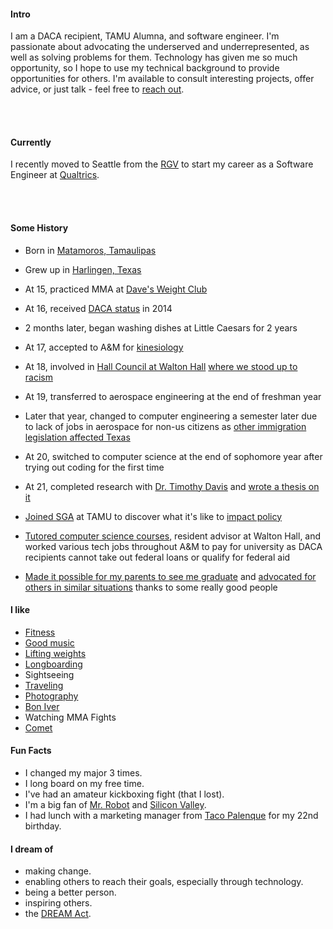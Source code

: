 
#### Intro
I am a DACA recipient, TAMU Alumna, and software engineer. I'm passionate about advocating the underserved and underrepresented, as well as solving problems for them. Technology has given me so much opportunity, so I hope to use my technical background to provide opportunities for others. I'm available to consult interesting projects, offer advice, or just talk - feel free to [reach out](/contact).
<!-- <br>
I am available to consult on interesting projects. I am particularly interested in social impact, education, inclusivity, and space. I enjoy advising companies and may even be available for pro-bono work depending on the time commitment and the project. If you would like to arrange a meeting, I am based in New York but travel to the San Francisco Bay Area frequently. -->
<br><br>
#### Currently
I recently moved to Seattle from the [RGV](https://www.welcomehomergv.com/) to start my career as a Software Engineer at [Qualtrics](https://qualtrics.com).

<!-- At Arthena I have learned how to build teams and manage people, build relationships with customers, sell enterprise products, and build on-line predictive models for production environments. I've also learned how to build and maintain large web applications (see [arthena.com](https://arthena.com)). -->
<br><br>
#### Some History

- Born in [Matamoros, Tamaulipas](https://www.youtube.com/watch?v=cT9fFclOjdo)

- Grew up in [Harlingen, Texas](https://www.youtube.com/watch?v=PHd-p1Jr9x4)

- At 15, practiced MMA at [Dave's Weight Club](https://www.valleymorningstar.com/2016/02/03/being-an-inspiration-dave-rempe/)

- At 16, received [DACA status](https://www.facebook.com/julio.maldonado.904/posts/2200428683380644) in 2014

- 2 months later, began washing dishes at Little Caesars for 2 years

- At 17, accepted to A&M for [kinesiology](https://hlkn.tamu.edu/)

- At 18, involved in [Hall Council at Walton Hall](http://www.thebatt.com/walton-wednesday/collection_e3b6974a-db93-11e5-a601-bb27ad710b6d.html#1) [where we stood up to racism](http://www.thebatt.com/news/i-am-walton/article_b5cd61bc-db87-11e5-85e8-c377240bd6aa.html)

- At 19, transferred to aerospace engineering at the end of freshman year

- Later that year, changed to computer engineering a semester later due to lack of jobs in aerospace for non-us citizens as [other immigration legislation affected Texas](https://www.theeagle.com/news/local/sanctuary-legislation-could-affect-universities-colleges/article_250d2b1c-5d40-5241-80c7-34d00b44a62f.html)

- At 20, switched to computer science at the end of sophomore year after trying out coding for the first time

- At 21, completed research with [Dr. Timothy Davis](http://faculty.cse.tamu.edu/davis/welcome.html) and [wrote a thesis on it](https://oaktrust.library.tamu.edu/handle/1969.1/175413)

- [Joined SGA](http://www.thebatt.com/news/student-senate-supports-bringing-sul-ross-statue-stop-back-to/article_e9a5d504-f3a9-11e8-a8fc-5f813f022305.html?fbclid=IwAR0LGlPbXNsznuxjCIBIPCOs-UsYCYCQ4b-f-WU4VAWAuzQCFau74OojY-s) at TAMU to discover what it's like to [impact policy](https://senate.tamu.edu/wp-content/uploads/2018/11/S.B.-71-14-The-Rewriting-of-S.R.-7-Bill.pdf)

- [Tutored computer science courses](https://engineering.tamu.edu/cse/academics/peer-teachers/current-peer-teachers.html), resident advisor at Walton Hall, and worked various tech jobs throughout A&M to pay for university as DACA recipients cannot take out federal loans or qualify for federal aid

- [Made it possible for my parents to see me graduate](https://www.facebook.com/photo.php?fbid=2184177261672453&set=a.369577416465789&type=3&theater) and [advocated for others in similar situations](https://www.statesman.com/opinion/20190708/commentary-inland-border-patrol-checkpoints-shouldnt-hurt-those-who-live-here?fbclid=IwAR3e0ZCDroG-70UK0fQwzONK2rOb7-epPzj5mvzbtw53fjKgVsFftKGjkUM) thanks to some really good people

#### I like

- [Fitness](https://www.instagram.com/_julio_maldonado/)
- [Good music](https://open.spotify.com/playlist/5VO2Q1mVenlPvFPnUz9bus)
- [Lifting weights](https://www.instagram.com/_julio_maldonado/)
- [Longboarding](https://www.instagram.com/_julio_maldonado/)
- Sightseeing
- [Traveling](https://drive.google.com/open?id=1LbTz4tuKzUDzEGc4j2gB4BFUT_5WUCd4&usp=sharing)
- [Photography](https://www.instagram.com/_julio_maldonado/)
- [Bon Iver](https://boniver.org/)
- Watching MMA Fights
- [Comet](https://www.imdb.com/title/tt2965412/)

<!-- #### Travel / Geography

- I am from originally from Matamoros, Tamaulipas. I have since lived in
Palo Alto, Mountain View, San Francisco, Seattle, and New York.

- I've been to ~ 50 countries, some of which I have forgotten, and many of which I would like to revisit. -->

#### Fun Facts

- I changed my major 3 times.
- I long board on my free time.
- I've had an amateur kickboxing fight (that I lost).
- I'm a big fan of [Mr. Robot](https://www.usanetwork.com/mrrobot) and [Silicon Valley](https://www.hbo.com/silicon-valley).
- I had lunch with a marketing manager from [Taco Palenque](https://www.tacopalenque.com/) for my 22nd birthday.

#### I dream of

- making change.
- enabling others to reach their goals, especially through technology.
- being a better person.
- inspiring others.
- the [DREAM Act](https://immigrationforum.org/article/dream-act-2017-bill-summary/?gclid=CjwKCAjwm4rqBRBUEiwAwaWjjL_tgy_fZ3ER2hRSbfIvmAPJMCH50-tod4SjQ-cp4UawxO5X-KFM5RoCU0EQAvD_BwE).
